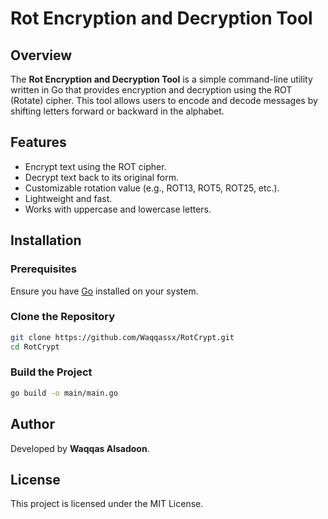 # Rot Encryption and Decryption Tool

## Overview
The **Rot Encryption and Decryption Tool** is a simple command-line utility written in Go that provides encryption and decryption using the ROT (Rotate) cipher. This tool allows users to encode and decode messages by shifting letters forward or backward in the alphabet.

## Features
- Encrypt text using the ROT cipher.
- Decrypt text back to its original form.
- Customizable rotation value (e.g., ROT13, ROT5, ROT25, etc.).
- Lightweight and fast.
- Works with uppercase and lowercase letters.

## Installation
### Prerequisites
Ensure you have [Go](https://go.dev/dl/) installed on your system.

### Clone the Repository
```sh
git clone https://github.com/Waqqassx/RotCrypt.git
cd RotCrypt
```

### Build the Project
```sh
go build -o main/main.go
```

## Author
Developed by **Waqqas Alsadoon**.

## License
This project is licensed under the MIT License.

